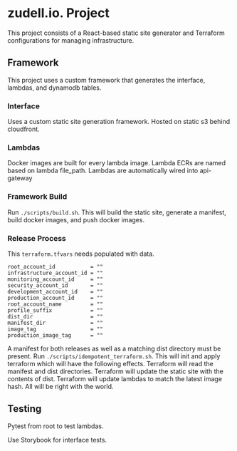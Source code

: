 # zudell.io. Project

This project consists of a React-based static site generator and Terraform configurations for managing infrastructure.

## Framework
This project uses a custom framework that generates the interface, lambdas, and dynamodb tables.

### Interface
Uses a custom static site generation framework.
Hosted on static s3 behind cloudfront.

### Lambdas
Docker images are built for every lambda image. Lambda ECRs are named based on lambda file_path. Lambdas are automatically wired into api-gateway

### Framework Build
Run `./scripts/build.sh`. This will build the static site, generate a manifest, build docker images, and push docker images.

### Release Process
This `terraform.tfvars` needs populated with data. 
```
root_account_id           = ""
infrastructure_account_id = ""
monitoring_account_id     = ""
security_account_id       = ""
development_account_id    = ""
production_account_id     = ""
root_account_name         = ""
profile_suffix            = ""
dist_dir                  = ""
manifest_dir              = ""
image_tag                 = ""
production_image_tag      = ""
```
A manifest for both releases as well as a matching dist directory must be present.
Run `./scripts/idempotent_terraform.sh`. This will init and apply terraform which will have the following effects. Terraform will read the manifest and dist directories. Terraform will update the static site with the contents of dist. Terraform will update lambdas to match the latest image hash. All will be right with the world. 

## Testing
Pytest from root to test lambdas.

Use Storybook for interface tests.
